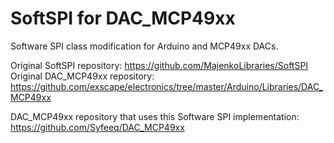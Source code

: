 SoftSPI for DAC_MCP49xx
=======

Software SPI class modification for Arduino and MCP49xx DACs.

Original SoftSPI repository: https://github.com/MajenkoLibraries/SoftSPI
Original DAC_MCP49xx repository: https://github.com/exscape/electronics/tree/master/Arduino/Libraries/DAC_MCP49xx

DAC_MCP49xx repository that uses this Software SPI implementation:
https://github.com/Syfeeq/DAC_MCP49xx
